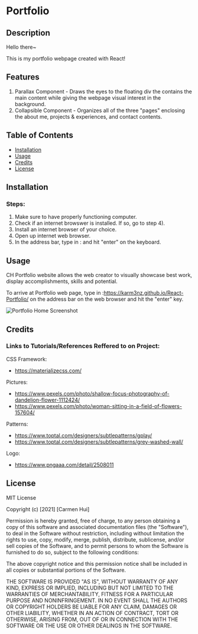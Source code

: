 # Portfolio

## Description 
Hello there~

This is my portfolio webpage created with React!


## Features

1) Parallax Component - Draws the eyes to the floating div the contains the main content while giving the webpage visual interest in the background. 
2) Collapsible Component - Organizes all of the three "pages" enclosing the about me, projects & experiences, and contact contents.

## Table of Contents

* [Installation](#installation)
* [Usage](#usage)
* [Credits](#credits)
* [License](#license)

## Installation

### Steps:

1) Make sure to have properly functioning computer.
2) Check if an internet browswer is installed. If so, go to step 4).
3) Install an internet browser of your choice. 
4) Open up internet web browser.
5) In the address bar, type in :   and hit "enter" on the keyboard.

## Usage 

CH Portfolio website allows the web creator to visually showcase best work, display accomplishments, skills and potential.

To arrive at Portfolio web page, type in :https://karm3nz.github.io/React-Portfolio/   on the address bar on the web browser and hit the "enter" key.

![Portfolio Home Screenshot](src/assets/react_profile_screenshot.png)


## Credits

### Links to Tutorials/References Reffered to on Project:

CSS Framework: 
* https://materializecss.com/

Pictures:
* https://www.pexels.com/photo/shallow-focus-photography-of-dandelion-flower-1112424/
* https://www.pexels.com/photo/woman-sitting-in-a-field-of-flowers-157604/ 

Patterns:
* https://www.toptal.com/designers/subtlepatterns/gplay/
* https://www.toptal.com/designers/subtlepatterns/grey-washed-wall/

Logo:
* https://www.pngaaa.com/detail/2508011 

## License

MIT License

Copyright (c) [2021] [Carmen Hui]

Permission is hereby granted, free of charge, to any person obtaining a copy
of this software and associated documentation files (the "Software"), to deal
in the Software without restriction, including without limitation the rights
to use, copy, modify, merge, publish, distribute, sublicense, and/or sell
copies of the Software, and to permit persons to whom the Software is
furnished to do so, subject to the following conditions:

The above copyright notice and this permission notice shall be included in all
copies or substantial portions of the Software.

THE SOFTWARE IS PROVIDED "AS IS", WITHOUT WARRANTY OF ANY KIND, EXPRESS OR
IMPLIED, INCLUDING BUT NOT LIMITED TO THE WARRANTIES OF MERCHANTABILITY,
FITNESS FOR A PARTICULAR PURPOSE AND NONINFRINGEMENT. IN NO EVENT SHALL THE
AUTHORS OR COPYRIGHT HOLDERS BE LIABLE FOR ANY CLAIM, DAMAGES OR OTHER
LIABILITY, WHETHER IN AN ACTION OF CONTRACT, TORT OR OTHERWISE, ARISING FROM,
OUT OF OR IN CONNECTION WITH THE SOFTWARE OR THE USE OR OTHER DEALINGS IN THE
SOFTWARE.